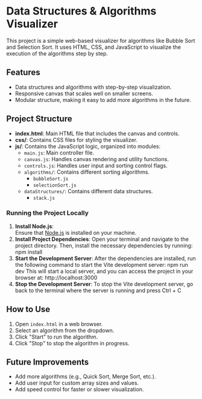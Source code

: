# Data Structures & Algorithms Visualizer

This project is a simple web-based visualizer for algorithms like Bubble Sort and Selection Sort. It uses HTML, CSS, and JavaScript to visualize the execution of the algorithms step by step.

## Features
- Data structures and algorithms with step-by-step visualization.
- Responsive canvas that scales well on smaller screens.
- Modular structure, making it easy to add more algorithms in the future.

## Project Structure
- **index.html**: Main HTML file that includes the canvas and controls.
- **css/**: Contains CSS files for styling the visualizer.
- **js/**: Contains the JavaScript logic, organized into modules:
  - `main.js`: Main controller file.
  - `canvas.js`: Handles canvas rendering and utility functions.
  - `controls.js`: Handles user input and sorting control flags.
  - `algorithms/`: Contains different sorting algorithms.
    - `bubbleSort.js`
    - `selectionSort.js`
  - `dataStructures/`: Contains different data structures.
    - `stack.js`

### Running the Project Locally
1. **Install Node.js**:  
  Ensure that [Node.js](https://nodejs.org/) is installed on your machine.
2. **Install Project Dependencies**: 
  Open your terminal and navigate to the project directory. Then, install the necessary dependencies by running:
  npm install
3. **Start the Development Server**: 
  After the dependencies are installed, run the following command to start the Vite development server:
  npm run dev
  This will start a local server, and you can access the project in your browser at: http://localhost:3000
4. **Stop the Development Server**: 
  To stop the Vite development server, go back to the terminal where the server is running and press Ctrl + C

## How to Use
1. Open `index.html` in a web browser.
2. Select an algorithm from the dropdown.
3. Click "Start" to run the algorithm.
4. Click "Stop" to stop the algorithm in progress.

## Future Improvements
- Add more algorithms (e.g., Quick Sort, Merge Sort, etc.).
- Add user input for custom array sizes and values.
- Add speed control for faster or slower visualization.
